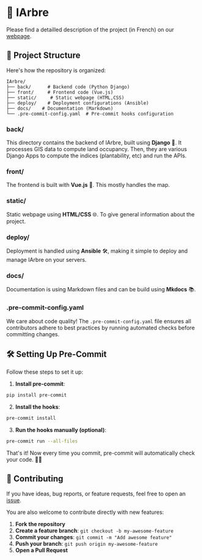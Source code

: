 # 🌳 IArbre

Please find a detailled description of the project (in French) on our [webpage](https://iarbre.fr).

## 📁 Project Structure

Here's how the repository is organized:

```
IArbre/
├── back/      # Backend code (Python Django)
├── front/     # Frontend code (Vue.js)
├── static/     # Static webpage (HTML,CSS)
├── deploy/    # Deployment configurations (Ansible)
├── docs/    # Documentation (Markdown)
└── .pre-commit-config.yaml  # Pre-commit hooks configuration
```

### **back/**

This directory contains the backend of IArbre, built using **Django** 🐍.
It processes GIS data to compute land occupancy. Then, they are various Django Apps to compute the indices
(plantability, etc) and run the APIs.

### **front/**

The frontend is built with **Vue.js** 🌟. This mostly handles the map.

### **static/**

Static webpage using **HTML/CSS** 🌐. To give general information about the project.

### **deploy/**

Deployment is handled using **Ansible** 🛠️, making it simple to deploy and manage IArbre on your servers.

### **docs/**

Documentation is using Markdown files and can be build using **Mkdocs** 📚.

### **.pre-commit-config.yaml**

We care about code quality! The `.pre-commit-config.yaml` file ensures all contributors adhere to best practices by running automated checks before committing changes.

## 🛠️ Setting Up Pre-Commit

Follow these steps to set it up:

1. **Install pre-commit**:

```bash
pip install pre-commit
```

2. **Install the hooks**:

```bash
pre-commit install
```

3. **Run the hooks manually (optional)**:

```bash
pre-commit run --all-files
```

That's it! Now every time you commit, pre-commit will automatically check your code. 🧹✨

## 🤝 Contributing

If you have ideas, bug reports, or feature requests, feel free to open an [issue](https://github.com/TelesCoop/iarbre/issues).

You are also welcome to contribute directly with new features:

1. **Fork the repository**
2. **Create a feature branch**: `git checkout -b my-awesome-feature`
3. **Commit your changes**: `git commit -m "Add awesome feature"`
4. **Push your branch**: `git push origin my-awesome-feature`
5. **Open a Pull Request**
